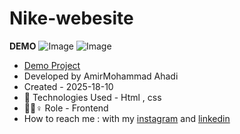 # Nike-webesite
**DEMO**
![Image](https://github.com/user-attachments/assets/ceeaa493-45f4-4535-93f1-fc8ba9a3d40a)
![Image](https://github.com/user-attachments/assets/0614e419-97ee-44fa-b8af-aeb643c676be)
- [Demo Project](https://amirahadi-web.github.io/Nike-Website/)
- Developed by AmirMohammad Ahadi
- Created - 2025-18-10
- 🤖 Technologies Used - Html , css
- 🤖🤖♀️ Role - Frontend
- How to reach me : with my [instagram](https://www.instagram.com/amirahadi_web) and [linkedin](https://www.linkedin.com/in/amirmohammad-ahadi)
